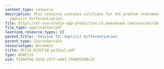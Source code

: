 ```yaml
---
content_type: resource
description: This resource contains solutions for the problem statements related to
  implicit differentiation.
file: https://ol-ocw-studio-app-production.s3.amazonaws.com/courses/18-01sc-single-variable-calculus-fall-2010/713bd74e2658227fad9374a885208c23_MIT18_01SCF10_ex13sol.pdf
file_type: application/pdf
learning_resource_types: []
parent_title: 'Session 13: Implicit Differentiation'
parent_type: CourseSection
resourcetype: Document
title: MIT18_01SCF10_ex13sol.pdf
type: OCWFile
uid: 713bd74e-2658-227f-ad93-74a885208c23
---
```

